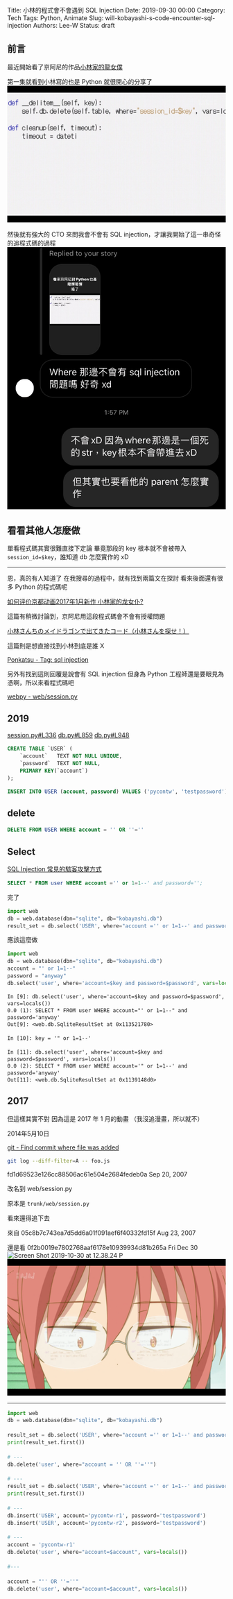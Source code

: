 Title: 小林的程式會不會遇到 SQL Injection
Date: 2019-09-30 00:00
Category: Tech
Tags: Python, Animate
Slug: will-kobayashi-s-code-encounter-sql-injection
Authors: Lee-W
Status: draft

## 前言

最近開始看了京阿尼的作品[小林家的龍女僕](https://zh.wikipedia.org/wiki/%E5%B0%8F%E6%9E%97%E5%AE%B6%E7%9A%84%E9%BE%8D%E5%A5%B3%E5%83%95)

第一集就看到小林寫的也是 Python 就很開心的分享了
![-w560](/images/posts-image/will-kobayashi-s-code-encounter-sql-injection/15723300258537.jpg)

然後就有強大的 CTO 來問我會不會有 SQL injection，才讓我開始了這一串奇怪的追程式碼的過程
![IMG_4508](/images/posts-image/will-kobayashi-s-code-encounter-sql-injection/IMG_4508.png)

## 看看其他人怎麼做

單看程式碼其實很難直接下定論
畢竟那段的 key 根本就不會被帶入 `session_id=$key`，誰知道 db 怎麼實作的 xD

---

恩，真的有人知道了
在我搜尋的過程中，就有找到兩篇文在探討
看來後面還有很多 Python 的程式碼呢

[如何评价京都动画2017年1月新作 小林家的龙女仆?](https://www.zhihu.com/question/51933296/answer/143492909)

這篇有稍微討論到，京阿尼用這段程式碼會不會有授權問題

[小林さんちのメイドラゴンで出てきたコード（小林さんを探せ！）](https://qiita.com/ygkn/items/6b3be1afa31e4092826e)

這篇則是想直接找到小林到底是誰 X

[Ponkatsu - Tag: sql injection](https://ponkatsu807462913.wordpress.com/tag/sql-injection/)

另外有找到這則回覆是說會有 SQL injection
但身為 Python 工程師還是要眼見為憑啊，所以來看程式碼吧

[webpy - web/session.py](https://github.com/webpy/webpy/blob/master/web/session.py)

## 2019

[session.py#L336](https://github.com/webpy/webpy/blob/master/web/session.py#L336)
[db.py#L859](https://github.com/webpy/webpy/blob/master/web/db.py#L859)
[db.py#L948](https://github.com/webpy/webpy/blob/master/web/db.py#L948)

```sql
CREATE TABLE `USER` (
	`account`	TEXT NOT NULL UNIQUE,
	`password`	TEXT NOT NULL,
	PRIMARY KEY(`account`)
);
```


```sql
INSERT INTO USER (account, password) VALUES ('pycontw', 'testpassword')
```

## delete

```sql
DELETE FROM USER WHERE account = '' OR ''=''
```


## Select
[SQL Injection 常見的駭客攻擊方式](https://www.puritys.me/docs-blog/article-11-SQL-Injection-%E5%B8%B8%E8%A6%8B%E7%9A%84%E9%A7%AD%E5%AE%A2%E6%94%BB%E6%93%8A%E6%96%B9%E5%BC%8F.html)

```sql
SELECT * FROM user WHERE account ='' or 1=1--' and password='';
```

完了

```python
import web
db = web.database(dbn="sqlite", db="kobayashi.db")
result_set = db.select('USER', where="account ='' or 1=1--' and password=''")
```

應該這麼做

```python
import web
db = web.database(dbn="sqlite", db="kobayashi.db")
account = "' or 1=1--"
password = "anyway"
db.select('user', where='account=$key and password=$password', vars=locals())
```

```ipython
In [9]: db.select('user', where='account=$key and password=$password', vars=locals())
0.0 (1): SELECT * FROM user WHERE account="' or 1=1--" and password='anyway'
Out[9]: <web.db.SqliteResultSet at 0x113521780>

In [10]: key = '" or 1=1--'

In [11]: db.select('user', where='account=$key and password=$password', vars=locals())
0.0 (2): SELECT * FROM user WHERE account='" or 1=1--' and password='anyway'
Out[11]: <web.db.SqliteResultSet at 0x1139148d0>
```

## 2017

但這樣其實不對
因為這是 2017 年 1 月的動畫
（我沒追漫畫，所以就不）

2014年5月10日

[git - Find commit where file was added](https://stackoverflow.com/questions/11533199/git-find-commit-where-file-was-added)

```sh
git log --diff-filter=A -- foo.js
```

fd1d69523e126cc88506ac61e504e2684fedeb0a
Sep 20, 2007

改名到 web/session.py

原本是 `trunk/web/session.py`

看來還得追下去

來自
05c8b7c743ea7d5dd6a01f091aef6f40332fd15f
Aug 23, 2007

還是看 0f2b0019e7802768aaf6178e10939934d81b265a
Fri Dec 30
![Screen Shot 2019-10-30 at 12.38.24 P](/images/posts-image/will-kobayashi-s-code-encounter-sql-injection/Screen%20Shot%202019-10-30%20at%2012.38.24%20PM.png)![Screen Shot 2019-11-10 at 10.01.35 P](/images/posts-image/will-kobayashi-s-code-encounter-sql-injection/Screen%20Shot%202019-11-10%20at%2010.01.35%20PM.png)

---


```python
import web
db = web.database(dbn="sqlite", db="kobayashi.db")

result_set = db.select('USER', where="account ='' or 1=1--' and password=''")
print(result_set.first())

# ---
db.delete('user', where="account = '' OR ''=''")

# ---
result_set = db.select('USER', where="account ='' or 1=1--' and password=''")
print(result_set.first())

# ---
db.insert('USER', account='pycontw-r1', password='testpassword')
db.insert('USER', account='pycontw-r2', password='testpassword')

# ---
account = 'pycontw-r1'
db.delete('user', where="account=$account", vars=locals())

#---

account = "'' OR ''=''"
db.delete('user', where="account=$account", vars=locals())
```
